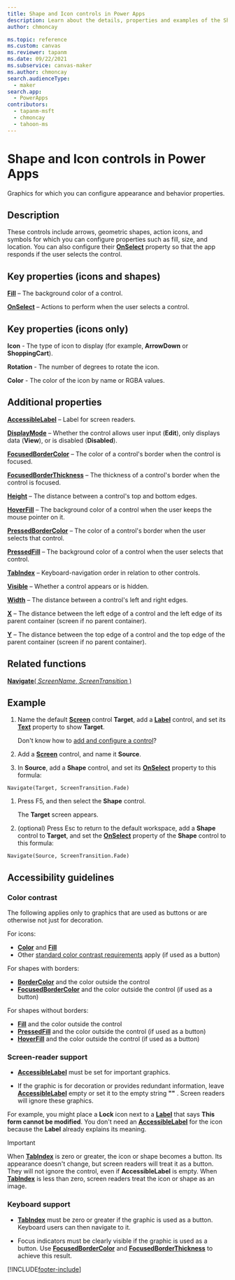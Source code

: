 ```yaml
---
title: Shape and Icon controls in Power Apps
description: Learn about the details, properties and examples of the Shape and Icon controls in Power Apps.
author: chmoncay

ms.topic: reference
ms.custom: canvas
ms.reviewer: tapanm
ms.date: 09/22/2021
ms.subservice: canvas-maker
ms.author: chmoncay
search.audienceType:
  - maker
search.app:
  - PowerApps
contributors:
  - tapanm-msft
  - chmoncay
  - tahoon-ms
---
```

# Shape and Icon controls in Power Apps
Graphics for which you can configure appearance and behavior properties.

## Description
These controls include arrows, geometric shapes, action icons, and symbols for which you can configure properties such as fill, size, and location. You can also configure their **[OnSelect](properties-core.md)** property so that the app responds if the user selects the control.

## Key properties (icons and shapes)
**[Fill](properties-color-border.md)** – The background color of a control.

**[OnSelect](properties-core.md)** – Actions to perform when the user selects a control.

## Key properties (icons only)

**Icon** - The type of icon to display (for example, **ArrowDown** or **ShoppingCart**). 

**Rotation** - The number of degrees to rotate the icon. 

**Color** - The color of the icon by name or RGBA values.

## Additional properties
**[AccessibleLabel](properties-accessibility.md)** – Label for screen readers.

**[DisplayMode](properties-core.md)** – Whether the control allows user input (**Edit**), only displays data (**View**), or is disabled (**Disabled**).

**[FocusedBorderColor](properties-color-border.md)** – The color of a control's border when the control is focused.

**[FocusedBorderThickness](properties-color-border.md)** – The thickness of a control's border when the control is focused.

**[Height](properties-size-location.md)** – The distance between a control's top and bottom edges.

**[HoverFill](properties-color-border.md)** – The background color of a control when the user keeps the mouse pointer on it.

**[PressedBorderColor](properties-color-border.md)** – The color of a control's border when the user selects that control.

**[PressedFill](properties-color-border.md)** – The background color of a control when the user selects that control.

**[TabIndex](properties-accessibility.md)** – Keyboard-navigation order in relation to other controls.

**[Visible](properties-core.md)** – Whether a control appears or is hidden.

**[Width](properties-size-location.md)** – The distance between a control's left and right edges.

**[X](properties-size-location.md)** – The distance between the left edge of a control and the left edge of its parent container (screen if no parent container).

**[Y](properties-size-location.md)** – The distance between the top edge of a control and the top edge of the parent container (screen if no parent container).

## Related functions

[**Navigate**( *ScreenName*, *ScreenTransition* )](../functions/function-navigate.md)

## Example

1. Name the default **[Screen](control-screen.md)** control **Target**, add a **[Label](control-text-box.md)** control, and set its **[Text](properties-core.md)** property to show **Target**.

    Don't know how to [add and configure a control](../add-configure-controls.md)?

1. Add a **[Screen](control-screen.md)** control, and name it **Source**.

1. In **Source**, add a **Shape** control, and set its **[OnSelect](properties-core.md)** property to this formula:

  `Navigate(Target, ScreenTransition.Fade)`
  
1. Press F5, and then select the **Shape** control.

    The **Target** screen appears.

1. (optional) Press Esc to return to the default workspace, add a **Shape** control to **Target**, and set the **[OnSelect](properties-core.md)** property of the **Shape** control to this formula:

  `Navigate(Source, ScreenTransition.Fade)`

## Accessibility guidelines

### Color contrast

The following applies only to graphics that are used as buttons or are otherwise not just for decoration.

For icons:
- **[Color](properties-color-border.md)** and **[Fill](properties-color-border.md)**
- Other [standard color contrast requirements](../accessible-apps-color.md) apply (if used as a button)

For shapes with borders:
- **[BorderColor](properties-color-border.md)** and the color outside the control
- **[FocusedBorderColor](properties-color-border.md)** and the color outside the control (if used as a button)

For shapes without borders:
- **[Fill](properties-color-border.md)** and the color outside the control
- **[PressedFill](properties-color-border.md)** and the color outside the control (if used as a button)
- **[HoverFill](properties-color-border.md)** and the color outside the control (if used as a button)

### Screen-reader support
- **[AccessibleLabel](properties-accessibility.md)** must be set for important graphics.

- If the graphic is for decoration or provides redundant information, leave **[AccessibleLabel](properties-accessibility.md)** empty or set it to the empty string **""** . Screen readers will ignore these graphics.

For example, you might place a **Lock** icon next to a **[Label](control-text-box.md)** that says **This form cannot be modified**. You don't need an **[AccessibleLabel](properties-accessibility.md)** for the icon because the **Label** already explains its meaning.

> [!IMPORTANT]
> When **[TabIndex](properties-accessibility.md)** is zero or greater, the icon or shape becomes a button. Its appearance doesn't change, but screen readers will treat it as a button. They will not ignore the control, even if **AccessibleLabel** is empty. When **[TabIndex](properties-accessibility.md)** is less than zero, screen readers treat the icon or shape as an image.

### Keyboard support
- **[TabIndex](properties-accessibility.md)** must be zero or greater if the graphic is used as a button. Keyboard users can then navigate to it.

- Focus indicators must be clearly visible if the graphic is used as a button. Use **[FocusedBorderColor](properties-color-border.md)** and **[FocusedBorderThickness](properties-color-border.md)** to achieve this result.

[!INCLUDE[footer-include](../../../includes/footer-banner.md)]